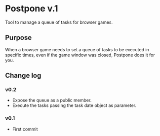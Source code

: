 # Postpone v.1
Tool to manage a queue of tasks for browser games.

## Purpose
When a browser game needs to set a queue of tasks to be executed in specific times, even if the game window was closed, Postpone does it for you.

## Change log

### v0.2
* Expose the queue as a public member.
* Execute the tasks passing the task date object as parameter.

### v0.1
* First commit